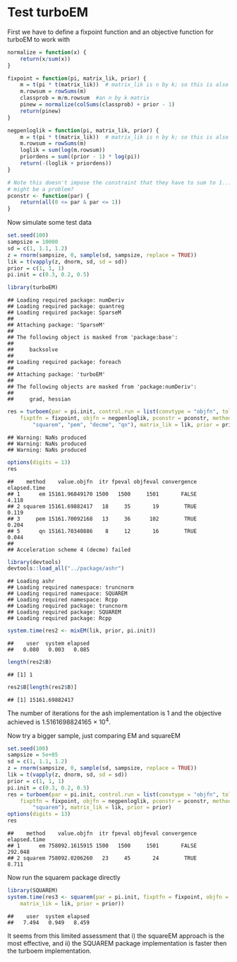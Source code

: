 Test turboEM
========================================================

First we have to define a fixpoint function and an objective function
for turboEM to work with

```r
normalize = function(x) {
    return(x/sum(x))
}

fixpoint = function(pi, matrix_lik, prior) {
    m = t(pi * t(matrix_lik))  # matrix_lik is n by k; so this is also n by k
    m.rowsum = rowSums(m)
    classprob = m/m.rowsum  #an n by k matrix
    pinew = normalize(colSums(classprob) + prior - 1)
    return(pinew)
}

negpenloglik = function(pi, matrix_lik, prior) {
    m = t(pi * t(matrix_lik))  # matrix_lik is n by k; so this is also n by k
    m.rowsum = rowSums(m)
    loglik = sum(log(m.rowsum))
    priordens = sum((prior - 1) * log(pi))
    return(-(loglik + priordens))
}

# Note this doesn't impose the constraint that they have to sum to 1...
# might be a problem?
pconstr <- function(par) {
    return(all(0 <= par & par <= 1))
}
```


Now simulate some test data

```r
set.seed(100)
sampsize = 10000
sd = c(1, 1.1, 1.2)
z = rnorm(sampsize, 0, sample(sd, sampsize, replace = TRUE))
lik = t(vapply(z, dnorm, sd, sd = sd))
prior = c(1, 1, 1)
pi.init = c(0.3, 0.2, 0.5)
```



```r
library(turboEM)
```

```
## Loading required package: numDeriv
## Loading required package: quantreg
## Loading required package: SparseM
## 
## Attaching package: 'SparseM'
## 
## The following object is masked from 'package:base':
## 
##     backsolve
## 
## Loading required package: foreach
## 
## Attaching package: 'turboEM'
## 
## The following objects are masked from 'package:numDeriv':
## 
##     grad, hessian
```

```r
res = turboem(par = pi.init, control.run = list(convtype = "objfn", tol = 1e-05), 
    fixptfn = fixpoint, objfn = negpenloglik, pconstr = pconstr, method = c("em", 
        "squarem", "pem", "decme", "qn"), matrix_lik = lik, prior = prior)
```

```
## Warning: NaNs produced
## Warning: NaNs produced
## Warning: NaNs produced
```

```r
options(digits = 13)
res
```

```
##    method    value.objfn  itr fpeval objfeval convergence elapsed.time
## 1      em 15161.96849170 1500   1500     1501       FALSE        4.118
## 2 squarem 15161.69882417   18     35       19        TRUE        0.119
## 3     pem 15161.70092168   13     36      102        TRUE        0.204
## 5      qn 15161.70340886    8     12       16        TRUE        0.044
## 
## Acceleration scheme 4 (decme) failed
```

```r
library(devtools)
devtools::load_all("../package/ashr")
```

```
## Loading ashr
## Loading required namespace: truncnorm
## Loading required namespace: SQUAREM
## Loading required namespace: Rcpp
## Loading required package: truncnorm
## Loading required package: SQUAREM
## Loading required package: Rcpp
```

```r
system.time(res2 <- mixEM(lik, prior, pi.init))
```

```
##    user  system elapsed 
##   0.080   0.003   0.085
```

```r
length(res2$B)
```

```
## [1] 1
```

```r
res2$B[length(res2$B)]
```

```
## [1] 15161.69882417
```


The number of iterations for the ash implementation is 1 and the objective achieved
is 1.5161698824165 &times; 10<sup>4</sup>.

Now try a bigger sample, just comparing EM and squareEM

```r
set.seed(100)
sampsize = 5e+05
sd = c(1, 1.1, 1.2)
z = rnorm(sampsize, 0, sample(sd, sampsize, replace = TRUE))
lik = t(vapply(z, dnorm, sd, sd = sd))
prior = c(1, 1, 1)
pi.init = c(0.3, 0.2, 0.5)
res = turboem(par = pi.init, control.run = list(convtype = "objfn", tol = 1e-05), 
    fixptfn = fixpoint, objfn = negpenloglik, pconstr = pconstr, method = c("em", 
        "squarem"), matrix_lik = lik, prior = prior)
options(digits = 13)
res
```

```
##    method    value.objfn  itr fpeval objfeval convergence elapsed.time
## 1      em 758092.1615915 1500   1500     1501       FALSE      292.048
## 2 squarem 758092.0206260   23     45       24        TRUE        8.711
```


Now run the squarem package directly

```r
library(SQUAREM)
system.time(res3 <- squarem(par = pi.init, fixptfn = fixpoint, objfn = negpenloglik, 
    matrix_lik = lik, prior = prior))
```

```
##    user  system elapsed 
##   7.494   0.949   8.459
```


It seems from this limited assessment that i) the squareEM approach is the most effective,
and ii) the SQUAREM package implementation is faster then the turboem implementation.


